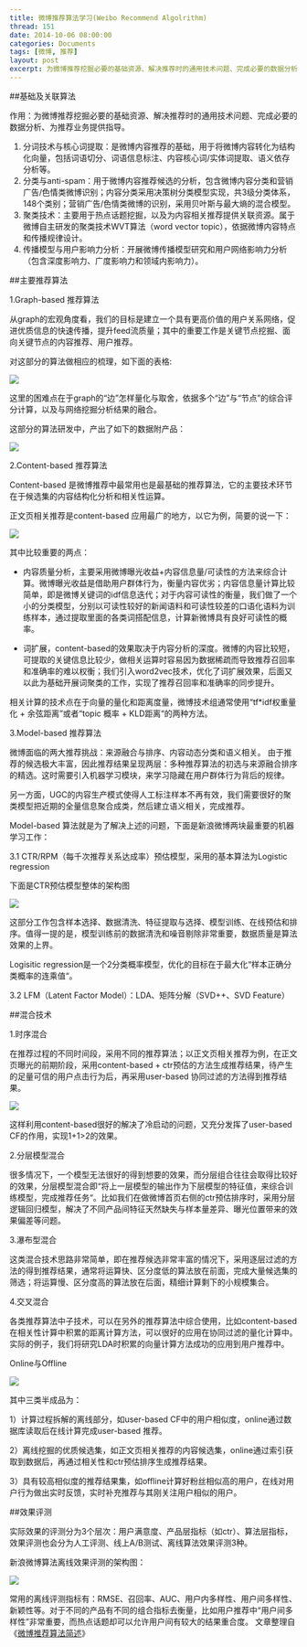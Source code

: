 ```yaml
---
title: 微博推荐算法学习(Weibo Recommend Algolrithm)
thread: 151
date: 2014-10-06 08:00:00
categories: Documents
tags: [微博, 推荐]
layout: post
excerpt: 为微博推荐挖掘必要的基础资源、解决推荐时的通用技术问题、完成必要的数据分析、为推荐业务提供指导。
---
```


##基础及关联算法

作用：为微博推荐挖掘必要的基础资源、解决推荐时的通用技术问题、完成必要的数据分析、为推荐业务提供指导。

<!--more-->

1. 分词技术与核心词提取：是微博内容推荐的基础，用于将微博内容转化为结构化向量，包括词语切分、词语信息标注、内容核心词/实体词提取、语义依存分析等。
2. 分类与anti-spam：用于微博内容推荐候选的分析，包含微博内容分类和营销广告/色情类微博识别；内容分类采用决策树分类模型实现，共3级分类体系，148个类别；营销广告/色情类微博的识别，采用贝叶斯与最大熵的混合模型。
3. 聚类技术：主要用于热点话题挖掘，以及为内容相关推荐提供关联资源。属于微博自主研发的聚类技术WVT算法（word vector topic），依据微博内容特点和传播规律设计。
4. 传播模型与用户影响力分析：开展微博传播模型研究和用户网络影响力分析（包含深度影响力、广度影响力和领域内影响力）。

##主要推荐算法

1.Graph-based 推荐算法

从graph的宏观角度看，我们的目标是建立一个具有更高价值的用户关系网络，促进优质信息的快速传播，提升feed流质量；其中的重要工作是关键节点挖掘、面向关键节点的内容推荐、用户推荐。

对这部分的算法做相应的梳理，如下面的表格:

![](/assets/2014-10-06-WeiboRecommend-1.png)

这里的困难点在于graph的“边”怎样量化与取舍，依据多个“边”与“节点”的综合评分计算，以及与网络挖掘分析结果的融合。

这部分的算法研发中，产出了如下的数据附产品：

![](/assets/2014-10-06-WeiboRecommend-2.png)

2.Content-based 推荐算法

Content-based 是微博推荐中最常用也是最基础的推荐算法，它的主要技术环节在于候选集的内容结构化分析和相关性运算。

正文页相关推荐是content-based 应用最广的地方，以它为例，简要的说一下：

![](/assets/2014-10-06-WeiboRecommend-3.jpg)

其中比较重要的两点：

* 内容质量分析，主要采用微博曝光收益+内容信息量/可读性的方法来综合计算。微博曝光收益是借助用户群体行为，衡量内容优劣；内容信息量计算比较简单，即是微博关键词的idf信息迭代；对于内容可读性的衡量，我们做了一个小的分类模型，分别以可读性较好的新闻语料和可读性较差的口语化语料为训练样本，通过提取里面的各类词搭配信息，计算新微博具有良好可读性的概率。

* 词扩展，content-based的效果取决于内容分析的深度。微博的内容比较短，可提取的关键信息比较少，做相关运算时容易因为数据稀疏而导致推荐召回率和准确率的难以权衡；我们引入word2vec技术，优化了词扩展效果，后面又以此为基础开展词聚类的工作，实现了推荐召回率和准确率的同步提升。

相关计算的技术点在于向量的量化和距离度量，微博技术组通常使用“tf*idf权重量化 + 余弦距离”或者“topic 概率 + KLD距离“的两种方法。

3.Model-based 推荐算法

微博面临的两大推荐挑战：来源融合与排序、内容动态分类和语义相关。
由于推荐的候选极大丰富，因此推荐结果呈现两层：多种推荐算法的初选与来源融合排序的精选。这时需要引入机器学习模块，来学习隐藏在用户群体行为背后的规律。

另一方面，UGC的内容生产模式使得人工标注样本不再有效，我们需要很好的聚类模型把近期的全量信息聚合成类，然后建立语义相关，完成推荐。

Model-based 算法就是为了解决上述的问题，下面是新浪微博两块最重要的机器学习工作：

3.1 CTR/RPM（每千次推荐关系达成率）预估模型，采用的基本算法为Logistic regression

下面是CTR预估模型整体的架构图

![](/assets/2014-10-06-WeiboRecommend-4.jpg)

这部分工作包含样本选择、数据清洗、特征提取与选择、模型训练、在线预估和排序。值得一提的是，模型训练前的数据清洗和噪音剔除非常重要，数据质量是算法效果的上界。

Logisitic regression是一个2分类概率模型，优化的目标在于最大化“样本正确分类概率的连乘值“。

3.2 LFM（Latent Factor Model）：LDA、矩阵分解（SVD++、SVD Feature）

##混合技术

1.时序混合

在推荐过程的不同时间段，采用不同的推荐算法；以正文页相关推荐为例，在正文页曝光的前期阶段，采用content-based + ctr预估的方法生成推荐结果，待产生的足量可信的用户点击行为后，再采用user-based 协同过滤的方法得到推荐结果。

![](/assets/2014-10-06-WeiboRecommend-5.jpg)

这样利用content-based很好的解决了冷启动的问题，又充分发挥了user-based CF的作用，实现1+1>2的效果。

2.分层模型混合

很多情况下，一个模型无法很好的得到想要的效果，而分层组合往往会取得比较好的效果，分层模型混合即“将上一层模型的输出作为下层模型的特征值，来综合训练模型，完成推荐任务“。比如我们在做微博首页右侧的ctr预估排序时，采用分层逻辑回归模型，解决了不同产品间特征天然缺失与样本量差异、曝光位置带来的效果偏差等问题。

3.瀑布型混合

这类混合技术思路非常简单，即在推荐候选非常丰富的情况下，采用逐层过滤的方法的得到推荐结果，通常将运算快、区分度低的算法放在前面，完成大量候选集的筛选；将运算慢、区分度高的算法放在后面，精细计算剩下的小规模集合。

4.交叉混合

各类推荐算法中子技术，可以在另外的推荐算法中综合使用，比如content-based在相关性计算中积累的距离计算方法，可以很好的应用在协同过滤的量化计算中。实际的例子，我们将研究LDA时积累的向量计算方法成功的应用到用户推荐中。

Online与Offline

![](/assets/2014-10-06-WeiboRecommend-6.jpg)

其中三类半成品为：

1）计算过程拆解的离线部分，如user-based CF中的用户相似度，online通过数据库读取后在线计算完成user-based 推荐。

2）离线挖掘的优质候选集，如正文页相关推荐的内容候选集，online通过索引获取到数据后，再通过相关性和ctr预估排序生成推荐结果。

3）具有较高相似度的推荐结果集，如offline计算好粉丝相似高的用户，在线对用户行为做出实时反馈，实时补充推荐与其刚关注用户相似的用户。

##效果评测

实际效果的评测分为3个层次：用户满意度、产品层指标（如ctr）、算法层指标，效果评测也会分为人工评测、线上A/B测试、离线算法效果评测3种。

新浪微博算法离线效果评测的架构图：

![](/assets/2014-10-06-WeiboRecommend-7.jpg)

常用的离线评测指标有：RMSE、召回率、AUC、用户内多样性、用户间多样性、新颖性等。对于不同的产品有不同的组合指标去衡量，比如用户推荐中“用户间多样性”非常重要，而热点话题却可以允许用户间有较大的结果重合度。
文章整理自《[微博推荐算法简述](http://www.wbrecom.com/?p=80)》